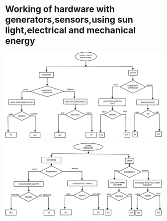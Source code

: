 <h1>Working of hardware with generators,sensors,using sun light,electrical and mechanical energy</h1>

![](https://github.com/Shivkumargowdru/smart-park/blob/main/Images/l1.png)

![](https://github.com/Shivkumargowdru/smart-park/blob/main/Images/l2.png)

